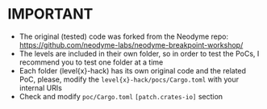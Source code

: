 # IMPORTANT
- The original (tested) code was forked from the Neodyme repo: https://github.com/neodyme-labs/neodyme-breakpoint-workshop/
- The levels are included in their own folder, so in order to test the PoCs, I recommend you to test one folder at a time
- Each folder (level{x}-hack) has its own original code and the related PoC, please, modify the `level{x}-hack/pocs/Cargo.toml` with your internal URIs
- Check and modify `poc/Cargo.toml` `[patch.crates-io]` section 